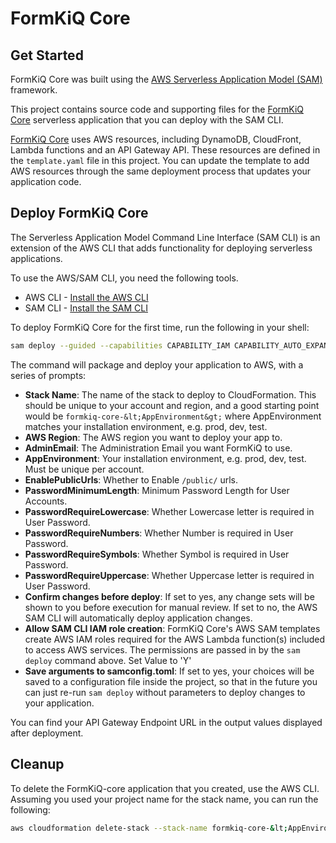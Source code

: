 # FormKiQ Core

## Get Started

FormKiQ Core was built using the [AWS Serverless Application Model (SAM)](https://aws.amazon.com/serverless/sam/) framework.

This project contains source code and supporting files for the [FormKiQ Core](https://github.com/formkiq/formkiq-core) serverless application that you can deploy with the SAM CLI.

[FormKiQ Core](https://github.com/formkiq/formkiq-core) uses AWS resources, including DynamoDB, CloudFront, Lambda functions and an API Gateway API. These resources are defined in the `template.yaml` file in this project. You can update the template to add AWS resources through the same deployment process that updates your application code.

## Deploy FormKiQ Core

The Serverless Application Model Command Line Interface (SAM CLI) is an extension of the AWS CLI that adds functionality for deploying serverless applications.

To use the AWS/SAM CLI, you need the following tools.

* AWS CLI - [Install the AWS CLI](https://aws.amazon.com/cli/)
* SAM CLI - [Install the SAM CLI](https://docs.aws.amazon.com/serverless-application-model/latest/developerguide/serverless-sam-cli-install.html)

To deploy FormKiQ Core for the first time, run the following in your shell:

```bash
sam deploy --guided --capabilities CAPABILITY_IAM CAPABILITY_AUTO_EXPAND CAPABILITY_NAMED_IAM
```

The command will package and deploy your application to AWS, with a series of prompts:

* **Stack Name**: The name of the stack to deploy to CloudFormation. This should be unique to your account and region, and a good starting point would be `formkiq-core-&lt;AppEnvironment&gt;` where AppEnvironment matches your installation environment, e.g. prod, dev, test.
* **AWS Region**: The AWS region you want to deploy your app to.
* **AdminEmail**: The Administration Email you want FormKiQ to use.
* **AppEnvironment**: Your installation environment, e.g. prod, dev, test. Must be unique per account.
* **EnablePublicUrls**: Whether to Enable `/public/` urls.
* **PasswordMinimumLength**: Minimum Password Length for User Accounts.
* **PasswordRequireLowercase**: Whether Lowercase letter is required in User Password.
* **PasswordRequireNumbers**: Whether Number is required in User Password.
* **PasswordRequireSymbols**: Whether Symbol is required in User Password.
* **PasswordRequireUppercase**: Whether Uppercase letter is required in User Password.
* **Confirm changes before deploy**: If set to yes, any change sets will be shown to you before execution for manual review. If set to no, the AWS SAM CLI will automatically deploy application changes.
* **Allow SAM CLI IAM role creation**: FormKiQ Core's AWS SAM templates create AWS IAM roles required for the AWS Lambda function(s) included to access AWS services. The permissions are passed in by the `sam deploy` command above. Set Value to 'Y'
* **Save arguments to samconfig.toml**: If set to yes, your choices will be saved to a configuration file inside the project, so that in the future you can just re-run `sam deploy` without parameters to deploy changes to your application.

You can find your API Gateway Endpoint URL in the output values displayed after deployment.


## Cleanup

To delete the FormKiQ-core application that you created, use the AWS CLI. Assuming you used your project name for the stack name, you can run the following:

```bash
aws cloudformation delete-stack --stack-name formkiq-core-&lt;AppEnvironment&gt;
```